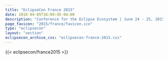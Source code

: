 ```yaml
---
title: "EclipseCon France 2015"
date: 2018-04-05T16:09:45-04:00
description: "Conference for the Eclipse Ecosystem | June 24 - 25, 2015 | Toulouse, France"
page_favicon: "2015/france/favicon.ico"
type: "eclipsecon"
layout: "section"
eclipsecon_archive_css: "eclipsecon-france-2015.css"
---
```


{{< eclipsecon/france2015 >}}
